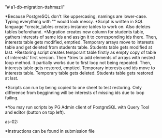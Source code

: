 "# a1-db-migration-ttahmazli"

*Because PostgreSQL don't like uppercasing, namings are lower-case. Typing everything with "" would look messy.
*Script is written in SQL language
*create_tables creates instance tables to work on. Also deletes tables beforehand.
*Migration creates new column for students table, gathers interests of same ids and assign it to corresponding ids there.
Then, interests table gets modified, emptied. Temporary arrays move to interests table and get deleted from students table.
Students table gets modified at last.
*Restoring script creates temporart table firstly as empty copy of table of interests' first version.
Then *tries to add elements of arrays with nested loop method. It partially works due to first loop not being repeated.
Then, interests table gets restored, emptied. Temporary interests and ids move to interests table.
Temporary table gets deleted.
Students table gets restored at last.

*Scripts can run by being copied to one sheet to test restoring. Only difference from begginning will be interests of missing ids due to loop failing.

*You may run scripts by PG Admin client of PostgreSQL with Query Tool and editor (button on top left).

as-02:

*Instructions can be found in submission file